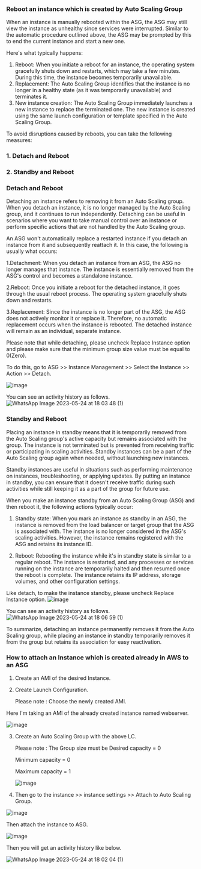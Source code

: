 ### Reboot an instance which is created by Auto Scaling Group

When an instance is manually rebooted within the ASG, the ASG may still view the instance as unhealthy since services were interrupted. Similar to the automatic procedure outlined above, the ASG may be prompted by this to end the current instance and start a new one.

Here's what typically happens:

1. Reboot: When you initiate a reboot for an instance, the operating system gracefully shuts down and restarts, which may take a few minutes. During this time, the instance becomes temporarily unavailable.
2. Replacement: The Auto Scaling Group identifies that the instance is no longer in a healthy state (as it was temporarily unavailable) and terminates it.
3. New instance creation: The Auto Scaling Group immediately launches a new instance to replace the terminated one. The new instance is created using the same launch configuration or template specified in the Auto Scaling Group.

To avoid disruptions caused by reboots, you can take the following measures:

### 1. Detach and Reboot
### 2. Standby and Reboot

### Detach and Reboot

Detaching an instance refers to removing it from an Auto Scaling group. When you detach an instance, it is no longer managed by the Auto Scaling group, and it continues to run independently. Detaching can be useful in scenarios where you want to take manual control over an instance or perform specific actions that are not handled by the Auto Scaling group.

An ASG won't automatically replace a restarted instance if you detach an instance from it and subsequently reattach it. In this case, the following is usually what occurs:

1.Detachment: When you detach an instance from an ASG, the ASG no longer manages that instance. The instance is essentially removed from the ASG's control and becomes a standalone instance.

2.Reboot: Once you initiate a reboot for the detached instance, it goes through the usual reboot process. The operating system gracefully shuts down and restarts.

3.Replacement: Since the instance is no longer part of the ASG, the ASG does not actively monitor it or replace it. Therefore, no automatic replacement occurs when the instance is rebooted. The detached instance will remain as an individual, separate instance.

Please note that while detaching, please uncheck Replace Instance option and please make sure that the minimum group size value must be equal to 0(Zero).

To do this, go to ASG >> Instance Management >> Select the Instance >> Action >> Detach.

![image](https://github.com/jijinmichael/ASG-Instance-Management/assets/134680540/d84f8af8-6c18-4fa7-8778-b0420d2a62ab)

You can see an activity history as follows.
![WhatsApp Image 2023-05-24 at 18 03 48 (1)](https://github.com/jijinmichael/ASG-Instance-Management/assets/134680540/5d9a8eb1-3459-44bc-8e94-eb805262b753)

### Standby and Reboot

Placing an instance in standby means that it is temporarily removed from the Auto Scaling group's active capacity but remains associated with the group. The instance is not terminated but is prevented from receiving traffic or participating in scaling activities. Standby instances can be a part of the Auto Scaling group again when needed, without launching new instances.

Standby instances are useful in situations such as performing maintenance on instances, troubleshooting, or applying updates. By putting an instance in standby, you can ensure that it doesn't receive traffic during such activities while still keeping it as a part of the group for future use.

When you make an instance standby from an Auto Scaling Group (ASG) and then reboot it, the following actions typically occur:

1. Standby state: When you mark an instance as standby in an ASG, the instance is removed from the load balancer or target group that the ASG is associated with. The instance is no longer considered in the ASG's scaling activities. However, the instance remains registered with the ASG and retains its instance ID.

2. Reboot: Rebooting the instance while it's in standby state is similar to a regular reboot. The instance is restarted, and any processes or services running on the instance are temporarily halted and then resumed once the reboot is complete. The instance retains its IP address, storage volumes, and other configuration settings.

Like detach, to make the instance standby, please uncheck Replace Instance option.
![image](https://github.com/jijinmichael/ASG-Instance-Management/assets/134680540/0a651a32-3a0c-44b1-9db3-25f86edecf53)

You can see an activity history as follows.
![WhatsApp Image 2023-05-24 at 18 06 59 (1)](https://github.com/jijinmichael/ASG-Instance-Management/assets/134680540/9400f4f6-e6e5-4bb2-8548-271f25e98fa5)

To summarize, detaching an instance permanently removes it from the Auto Scaling group, while placing an instance in standby temporarily removes it from the group but retains its association for easy reactivation.

### How to attach an Instance which is created already in AWS to an ASG 

1. Create an AMI of the desired Instance.
2. Create Launch Configuration. 

    Please note : Choose the newly created AMI.
    
Here I'm taking an AMI of the already created instance named webserver. 

![image](https://github.com/jijinmichael/ASG-Instance-Management/assets/134680540/14df8059-b587-4246-b3cb-6ab90d4f4835)

3. Create an Auto Scaling Group with the above LC.

    Please note : The Group size must be Desired capacity = 0 
    
    Minimum capacity = 0
    
    Maximum capacity = 1
    
    ![image](https://github.com/jijinmichael/ASG-Instance-Management/assets/134680540/6775bc69-717b-4245-93e4-241e9debbfd0)

4. Then go to the instance >> instance settings >> Attach to Auto Scaling Group.

![image](https://github.com/jijinmichael/ASG-Instance-Management/assets/134680540/62ac273f-9031-4ac7-bff5-d952cf9c62e5)

Then attach the instance to ASG.

![image](https://github.com/jijinmichael/ASG-Instance-Management/assets/134680540/5d39c546-bade-4f95-bc9e-ed8e95b81c91)

Then you will get an activity history like below.

![WhatsApp Image 2023-05-24 at 18 02 04 (1)](https://github.com/jijinmichael/ASG-Instance-Management/assets/134680540/66645e3e-7b91-47cc-b2c5-036b777d505c)


